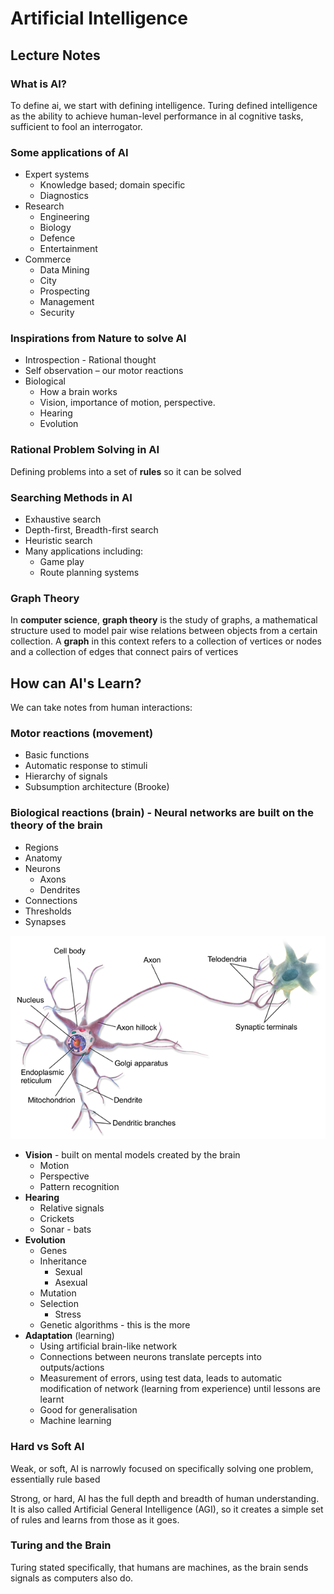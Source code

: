 # Artificial Intelligence

## Lecture Notes

### What is AI?

To define ai, we start with defining intelligence. Turing defined intelligence as the ability to achieve human-level performance in al cognitive tasks, sufficient to fool an interrogator.

### Some applications of AI

* Expert systems
  * Knowledge based; domain specific
  * Diagnostics
* Research
  * Engineering
  * Biology
  * Defence
  * Entertainment
* Commerce
  * Data Mining
  * City
  * Prospecting
  * Management
  * Security

### Inspirations from Nature to solve AI

* Introspection - Rational thought
* Self observation – our motor reactions
* Biological
  * How a brain works
  * Vision, importance of motion, perspective.
  * Hearing
  * Evolution

### Rational Problem Solving in AI

Defining problems into a set of **rules** so it can be solved

### Searching Methods in AI

* Exhaustive search
* Depth-first, Breadth-first search
* Heuristic search
* Many applications including:
  * Game play
  * Route planning systems

### Graph Theory

In **computer science**, **graph theory** is the study of graphs, a mathematical structure used to model pair wise relations between objects from a certain collection. A **graph** in this context refers to a collection of vertices or nodes and a collection of edges that connect pairs of vertices

## How can AI's Learn?

We can take notes from human interactions:

### **Motor reactions** \(movement\)

* Basic functions
* Automatic response to stimuli
* Hierarchy of signals
* Subsumption architecture \(Brooke\)

### **Biological reactions** \(brain\) - Neural networks are built on the theory of the brain

* Regions
* Anatomy
* Neurons
  * Axons
  * Dendrites
* Connections
* Thresholds
* Synapses

![The brain as an electrical signal, essentially a cpu](../../../../.gitbook/assets/image%20%2814%29.png)

* **Vision** - built on mental models created by the brain
  * Motion
  * Perspective
  * Pattern recognition
* **Hearing**
  * Relative signals
  * Crickets
  * Sonar - bats
* **Evolution**
  * Genes
  * Inheritance
    * Sexual
    * Asexual
  * Mutation
  * Selection 
    * Stress
  * Genetic algorithms - this is the more 
* **Adaptation** \(learning\)
  * Using artificial brain-like network
  * Connections between neurons translate percepts into outputs/actions
  * Measurement of errors, using test data, leads to automatic modification of network \(learning from experience\) until lessons are learnt
  * Good for generalisation
  * Machine learning

### Hard vs Soft AI

Weak, or soft, AI is narrowly focused on specifically solving one problem, essentially rule based

Strong, or hard, AI has the full depth and breadth of human understanding. It is also called Artificial General Intelligence \(AGI\), so it creates a simple set of rules and learns from those as it goes.

### Turing and the Brain

Turing stated specifically, that humans are machines, as the brain sends signals as computers also do.



